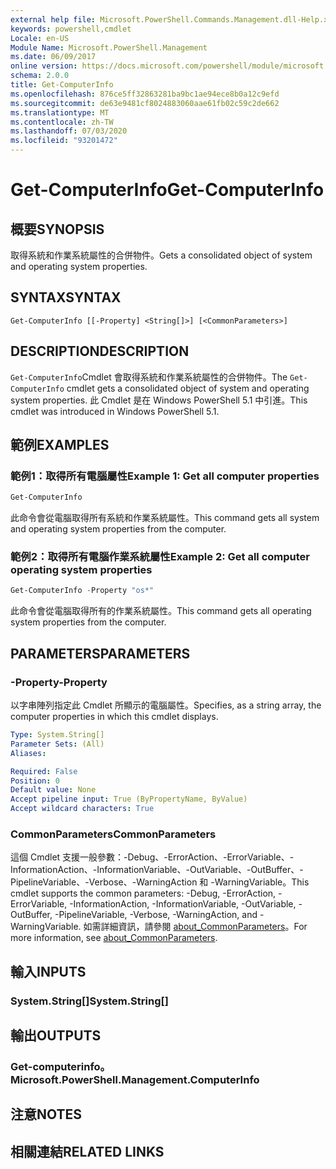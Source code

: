 ```yaml
---
external help file: Microsoft.PowerShell.Commands.Management.dll-Help.xml
keywords: powershell,cmdlet
Locale: en-US
Module Name: Microsoft.PowerShell.Management
ms.date: 06/09/2017
online version: https://docs.microsoft.com/powershell/module/microsoft.powershell.management/get-computerinfo?view=powershell-7&WT.mc_id=ps-gethelp
schema: 2.0.0
title: Get-ComputerInfo
ms.openlocfilehash: 876ce5ff32863281ba9bc1ae94ece8b0a12c9efd
ms.sourcegitcommit: de63e9481cf8024883060aae61fb02c59c2de662
ms.translationtype: MT
ms.contentlocale: zh-TW
ms.lasthandoff: 07/03/2020
ms.locfileid: "93201472"
---
```

# <span data-ttu-id="525b8-103">Get-ComputerInfo</span><span class="sxs-lookup"><span data-stu-id="525b8-103">Get-ComputerInfo</span></span>

## <span data-ttu-id="525b8-104">概要</span><span class="sxs-lookup"><span data-stu-id="525b8-104">SYNOPSIS</span></span>
<span data-ttu-id="525b8-105">取得系統和作業系統屬性的合併物件。</span><span class="sxs-lookup"><span data-stu-id="525b8-105">Gets a consolidated object of system and operating system properties.</span></span>

## <span data-ttu-id="525b8-106">SYNTAX</span><span class="sxs-lookup"><span data-stu-id="525b8-106">SYNTAX</span></span>

```
Get-ComputerInfo [[-Property] <String[]>] [<CommonParameters>]
```

## <span data-ttu-id="525b8-107">DESCRIPTION</span><span class="sxs-lookup"><span data-stu-id="525b8-107">DESCRIPTION</span></span>

<span data-ttu-id="525b8-108">`Get-ComputerInfo`Cmdlet 會取得系統和作業系統屬性的合併物件。</span><span class="sxs-lookup"><span data-stu-id="525b8-108">The `Get-ComputerInfo` cmdlet gets a consolidated object of system and operating system properties.</span></span>
<span data-ttu-id="525b8-109">此 Cmdlet 是在 Windows PowerShell 5.1 中引進。</span><span class="sxs-lookup"><span data-stu-id="525b8-109">This cmdlet was introduced in Windows PowerShell 5.1.</span></span>

## <span data-ttu-id="525b8-110">範例</span><span class="sxs-lookup"><span data-stu-id="525b8-110">EXAMPLES</span></span>

### <span data-ttu-id="525b8-111">範例1：取得所有電腦屬性</span><span class="sxs-lookup"><span data-stu-id="525b8-111">Example 1: Get all computer properties</span></span>

```powershell
Get-ComputerInfo
```

<span data-ttu-id="525b8-112">此命令會從電腦取得所有系統和作業系統屬性。</span><span class="sxs-lookup"><span data-stu-id="525b8-112">This command gets all system and operating system properties from the computer.</span></span>

### <span data-ttu-id="525b8-113">範例2：取得所有電腦作業系統屬性</span><span class="sxs-lookup"><span data-stu-id="525b8-113">Example 2: Get all computer operating system properties</span></span>

```powershell
Get-ComputerInfo -Property "os*"
```

<span data-ttu-id="525b8-114">此命令會從電腦取得所有的作業系統屬性。</span><span class="sxs-lookup"><span data-stu-id="525b8-114">This command gets all operating system properties from the computer.</span></span>

## <span data-ttu-id="525b8-115">PARAMETERS</span><span class="sxs-lookup"><span data-stu-id="525b8-115">PARAMETERS</span></span>

### <span data-ttu-id="525b8-116">-Property</span><span class="sxs-lookup"><span data-stu-id="525b8-116">-Property</span></span>

<span data-ttu-id="525b8-117">以字串陣列指定此 Cmdlet 所顯示的電腦屬性。</span><span class="sxs-lookup"><span data-stu-id="525b8-117">Specifies, as a string array, the computer properties in which this cmdlet displays.</span></span>

```yaml
Type: System.String[]
Parameter Sets: (All)
Aliases:

Required: False
Position: 0
Default value: None
Accept pipeline input: True (ByPropertyName, ByValue)
Accept wildcard characters: True
```

### <span data-ttu-id="525b8-118">CommonParameters</span><span class="sxs-lookup"><span data-stu-id="525b8-118">CommonParameters</span></span>

<span data-ttu-id="525b8-119">這個 Cmdlet 支援一般參數：-Debug、-ErrorAction、-ErrorVariable、-InformationAction、-InformationVariable、-OutVariable、-OutBuffer、-PipelineVariable、-Verbose、-WarningAction 和 -WarningVariable。</span><span class="sxs-lookup"><span data-stu-id="525b8-119">This cmdlet supports the common parameters: -Debug, -ErrorAction, -ErrorVariable, -InformationAction, -InformationVariable, -OutVariable, -OutBuffer, -PipelineVariable, -Verbose, -WarningAction, and -WarningVariable.</span></span> <span data-ttu-id="525b8-120">如需詳細資訊，請參閱 [about_CommonParameters](../Microsoft.PowerShell.Core/About/about_CommonParameters.md)。</span><span class="sxs-lookup"><span data-stu-id="525b8-120">For more information, see [about_CommonParameters](../Microsoft.PowerShell.Core/About/about_CommonParameters.md).</span></span>

## <span data-ttu-id="525b8-121">輸入</span><span class="sxs-lookup"><span data-stu-id="525b8-121">INPUTS</span></span>

### <span data-ttu-id="525b8-122">System.String[]</span><span class="sxs-lookup"><span data-stu-id="525b8-122">System.String[]</span></span>

## <span data-ttu-id="525b8-123">輸出</span><span class="sxs-lookup"><span data-stu-id="525b8-123">OUTPUTS</span></span>

### <span data-ttu-id="525b8-124">Get-computerinfo。</span><span class="sxs-lookup"><span data-stu-id="525b8-124">Microsoft.PowerShell.Management.ComputerInfo</span></span>

## <span data-ttu-id="525b8-125">注意</span><span class="sxs-lookup"><span data-stu-id="525b8-125">NOTES</span></span>

## <span data-ttu-id="525b8-126">相關連結</span><span class="sxs-lookup"><span data-stu-id="525b8-126">RELATED LINKS</span></span>

